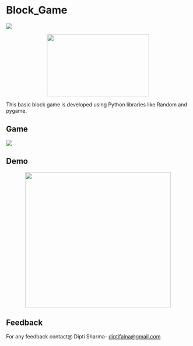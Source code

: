 # Block_Game
 <img src="https://img.shields.io/badge/Python-Random, Pygame-358597">
 
 <p align="center">
  <img src="https://p.kindpng.com/picc/s/437-4372369_https-www-pygame-org-pygame-png-pygame-logo.png" width="280" height="170"/>
</p>


This basic block game is developed using Python libraries like Random and pygame.


## Game 
<img src="https://user-images.githubusercontent.com/75442473/182326840-f037aaf0-1934-463a-aca9-f3c5e9c0018a.png">

## Demo
 <p align="center">
  <img src="https://kidscancode.org/blog/img/shmup_part2_1.gif" width="400" height="370"/>
</p>



## Feedback
For any feedback contact@ Dipti Sharma- diptifalna@gmail.com
